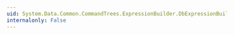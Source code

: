 ```yaml
---
uid: System.Data.Common.CommandTrees.ExpressionBuilder.DbExpressionBuilder.OuterApply(System.Data.Common.CommandTrees.DbExpressionBinding,System.Data.Common.CommandTrees.DbExpressionBinding)
internalonly: False
---
```

